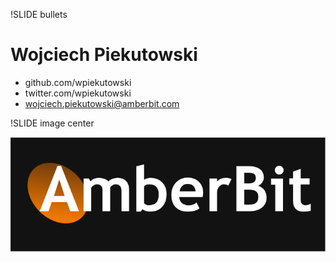 !SLIDE bullets
# Wojciech Piekutowski #

* github.com/wpiekutowski
* twitter.com/wpiekutowski
* wojciech.piekutowski@amberbit.com

!SLIDE image center

![AmberBit](images/amberbit_logo.png)
